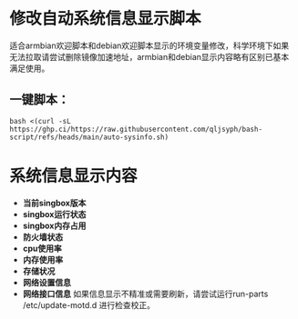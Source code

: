 # 修改自动系统信息显示脚本
适合armbian欢迎脚本和debian欢迎脚本显示的环境变量修改，科学环境下如果无法拉取请尝试删除镜像加速地址，armbian和debian显示内容略有区别已基本满足使用。
## 一键脚本：
```
bash <(curl -sL https://ghp.ci/https://raw.githubusercontent.com/qljsyph/bash-script/refs/heads/main/auto-sysinfo.sh)
```
# 系统信息显示内容
- **当前singbox版本**
- **singbox运行状态**
- **singbox内存占用**
- **防火墙状态**
- **cpu使用率**
- **内存使用率**
- **存储状况**
- **网络设置信息**
- **网络接口信息**
如果信息显示不精准或需要刷新，请尝试运行run-parts /etc/update-motd.d 进行检查校正。